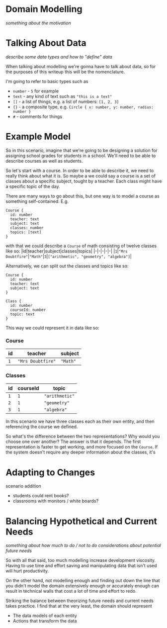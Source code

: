 # Domain Modelling

_something about the motivation_

# Talking About Data

_describe some data types and how to "define" data_

When talking about modelling we're gonna have to talk about data, so for the purposes of this writeup this will be the nomenclature.

I'm going to refer to basic types such as 

- `number` - `5` for example
- `text` - any kind of text such as `"this is a text"`
- `[]` - a list of things, e.g. a list of numbers: `[1, 2, 3]`
- `{}` - a composite type, e.g. `Circle { x: number, y: number, radius: number }`
- `#` - comments for things

# Example Model

So in this scenario, imagine that we're going to be designing a solution for assigning school grades for students in a school.
We'll need to be able to describe courses as well as students.

So let's start with a course.
In order to be able to describe it, we need to really think about what it is.
So maybe a we could say a course is a set of classes about a specific subject, tought by a teacher.
Each class might have a specific topic of the day.

There are many ways to go about this, but one way is to model a course as something self-contained.
E.g.
```gql
Course {
  id: number
  teacher: text
  subject: text
  classes: number
  topics: [text]
}
```

with that we could describe a `Course` of math consisting of twelve classes like so:
|id|teacher|subject|classes|topics|
|-|-|-|-|-|
|`1`|`"Mrs Doubtfire"`|`"Math"`|`3`|`["arithmetic", "geometry", "algebra"]`|

Alternatively, we can split out the classes and topics like so:
```gql
Course {
  id: number
  teacher: text
  subject: text
}

Class {
  id: number
  courseId: number
  topic: text
}
```

This way we could represent it in data like so:

### Course

|id|teacher|subject|
|-|-|-|
|`1`|`"Mrs Doubtfire"`|`"Math"`|

### Classes

|id|courseId|topic|
|-|-|-|
|`1`|`1`|`"arithmetic"`|
|`2`|`1`|`"geometry"`|
|`3`|`1`|`"algebra"`|

In this scenario we have three classes each as their own entity, and then referencing the course we defined.

So what's the difference between the two representations?
Why would you choose one over another?
The answer is that it depends.
The first representation is faster to get working, and more focused on the `Course`.
If the system doesn't require any deeper information about the classes, it's 


# Adapting to Changes

scenario addition
- students could rent books?
- classrooms with monitors / white boards?

# Balancing Hypothetical and Current Needs

_something about how much to do / not to do considerations about potential future needs_

So with all that said, too much modelling increase development viscosity.
Having to use time and effort saving and manipulating data that isn't used will hurt productivity.

On the other hand, not modelling enough and finding out down the line that you didn't model the domain extensively enough or accurately enough can result in technical walls that cost a lot of time and effort to redo.

Striking the balance between theorizing future needs and current needs takes practice.
I find that at the very least, the domain should represent
- The data models of each entity
- Actions that transform the data
